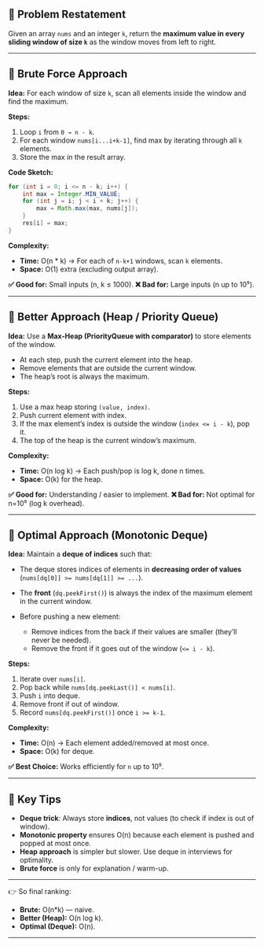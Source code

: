 ## 🔹 Problem Restatement

Given an array `nums` and an integer `k`, return the **maximum value in every sliding window of size `k`** as the window moves from left to right.

---

## 🔸 Brute Force Approach

**Idea:**
For each window of size `k`, scan all elements inside the window and find the maximum.

**Steps:**

1. Loop `i` from `0 → n - k`.
2. For each window `nums[i...i+k-1]`, find max by iterating through all `k` elements.
3. Store the max in the result array.

**Code Sketch:**

```java
for (int i = 0; i <= n - k; i++) {
    int max = Integer.MIN_VALUE;
    for (int j = i; j < i + k; j++) {
        max = Math.max(max, nums[j]);
    }
    res[i] = max;
}
```

**Complexity:**

* **Time:** O(n \* k) → For each of `n-k+1` windows, scan `k` elements.
* **Space:** O(1) extra (excluding output array).

**✅ Good for:** Small inputs (n, k ≤ 1000).
**❌ Bad for:** Large inputs (n up to 10⁵).

---

## 🔸 Better Approach (Heap / Priority Queue)

**Idea:**
Use a **Max-Heap (PriorityQueue with comparator)** to store elements of the window.

* At each step, push the current element into the heap.
* Remove elements that are outside the current window.
* The heap’s root is always the maximum.

**Steps:**

1. Use a max heap storing `(value, index)`.
2. Push current element with index.
3. If the max element’s index is outside the window (`index <= i - k`), pop it.
4. The top of the heap is the current window’s maximum.

**Complexity:**

* **Time:** O(n log k) → Each push/pop is log k, done n times.
* **Space:** O(k) for the heap.

**✅ Good for:** Understanding / easier to implement.
**❌ Bad for:** Not optimal for n=10⁵ (log k overhead).

---

## 🔸 Optimal Approach (Monotonic Deque)

**Idea:**
Maintain a **deque of indices** such that:

* The deque stores indices of elements in **decreasing order of values** (`nums[dq[0]] >= nums[dq[1]] >= ...`).
* The **front** (`dq.peekFirst()`) is always the index of the maximum element in the current window.
* Before pushing a new element:

  * Remove indices from the back if their values are smaller (they’ll never be needed).
  * Remove the front if it goes out of the window (`<= i - k`).

**Steps:**

1. Iterate over `nums[i]`.
2. Pop back while `nums[dq.peekLast()] < nums[i]`.
3. Push `i` into deque.
4. Remove front if out of window.
5. Record `nums[dq.peekFirst()]` once `i >= k-1`.

**Complexity:**

* **Time:** O(n) → Each element added/removed at most once.
* **Space:** O(k) for deque.

**✅ Best Choice:** Works efficiently for `n` up to 10⁵.

---

## 🔸 Key Tips

* **Deque trick**: Always store **indices**, not values (to check if index is out of window).
* **Monotonic property** ensures O(n) because each element is pushed and popped at most once.
* **Heap approach** is simpler but slower. Use deque in interviews for optimality.
* **Brute force** is only for explanation / warm-up.

---

👉 So final ranking:

* **Brute:** O(n\*k) — naive.
* **Better (Heap):** O(n log k).
* **Optimal (Deque):** O(n).

---
